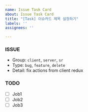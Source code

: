 ```yaml
---
name: Issue Task Card
about: Issue Task Card
title: "[Task] 이슈카드 제목 설정하기"
labels: ''
assignees: ''

---
```


### **ISSUE**

- Group: `client`, `server`, `sr`
- Type: `bug`, `feature`, `delete`
- Detail: fix actions from client redux

### **TODO**

- [ ]  Job1
- [ ]  Job2
- [ ]  Job3
